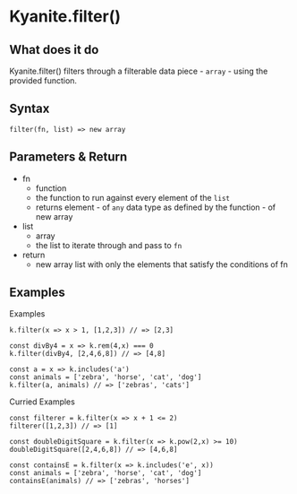 
  

# Kyanite.filter()

  

  

## What does it do

  

Kyanite.filter() filters through a filterable data piece - `array` - using the provided function.

  

## Syntax

  

    filter(fn, list) => new array

## Parameters & Return
- fn
	- function
	- the function to run against every element of the `list`
	- returns element  - of `any` data type as defined by the function - of new array
- list
	- array
	- the list to iterate through and pass to `fn`
- return
	- new array list with only the elements that satisfy the conditions of fn
	
  

## Examples

Examples

    k.filter(x => x > 1, [1,2,3]) // => [2,3]
    
    const divBy4 = x => k.rem(4,x) === 0
    k.filter(divBy4, [2,4,6,8]) // => [4,8]
    
    const a = x => k.includes('a')
    const animals = ['zebra', 'horse', 'cat', 'dog']
    k.filter(a, animals) // => ['zebras', 'cats']
  

Curried Examples

    
    const filterer = k.filter(x => x + 1 <= 2)
    filterer([1,2,3]) // => [1]
    
    const doubleDigitSquare = k.filter(x => k.pow(2,x) >= 10)
    doubleDigitSquare([2,4,6,8]) // => [4,6,8]
    
    const containsE = k.filter(x => k.includes('e', x))
    const animals = ['zebra', 'horse', 'cat', 'dog']
    containsE(animals) // => ['zebras', 'horses']
